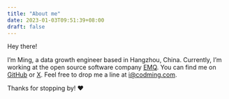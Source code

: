 ```yaml
---
title: "About me"
date: 2023-01-03T09:51:39+08:00
draft: false
---
```


Hey there!

I’m Ming, a data growth engineer based in Hangzhou, China. Currently, I’m working at the open source software company [EMQ](https://www.emqx.com/). You can find me on [GitHub](https://github.com/Swilder-M) or [X](https://x.com/codming). Feel free to drop me a line at [i@codming.com](mailto:i@codming.com).

Thanks for stopping by! ❤️
